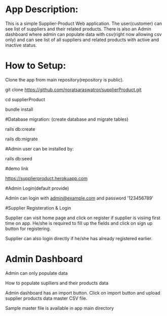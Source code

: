# App Description:

This is a simple Supplier-Product Web application. The user(customer) can see list of suppliers and their related products. 
There is also an Admin dashboard where admin can populate data with csv(right now allowing csv only) and can see list of all suppliers and related products with active and inactive status.

# How to Setup:

Clone the app from main repository(repository is public). 

git clone https://github.com/noratsaraswatror/supplierProduct.git 


cd supplierProduct 

bundle install 

#Database migration: (create database and migrate tables)

rails db:create 

rails db:migrate 

#Admin user can be installed by: 

rails db:seed 

#demo link 

https://supplierproduct.herokuapp.com

#Admin Login(default provide)

Admin can login with admin@example.com and password '123456789'

#Supplier Registeration & Login 

Supplier can visit home page and click on register if supplier is visiing first time on app. He/she is required to fill up the fields and click on sign up button for registering. 

Supplier can also login directly if he/she has already registered earlier. 


# Admin Dashboard 

Admin can only populate data

How to populate suplliers and their products data 

Admin dashboard has an import button. Click on import button and upload supplier products data master CSV file.

Sample master file is available in app main directory 



 




